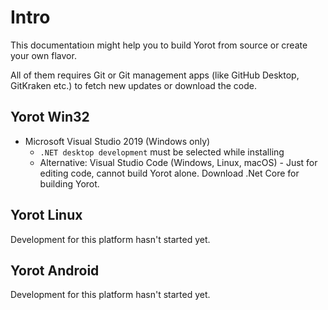 # Intro
This documentatioın might help you to build Yorot from source or create your own flavor.

All of them requires Git or Git management apps (like GitHub Desktop, GitKraken etc.) to fetch new updates or download the code.


## Yorot Win32
 - Microsoft Visual Studio 2019 (Windows only)
   - `.NET desktop development` must be selected while installing
   - Alternative: Visual Studio Code (Windows, Linux, macOS) - Just for editing code, cannot build Yorot alone. Download .Net Core for building Yorot.

## Yorot Linux
Development for this platform hasn't started yet.

## Yorot Android
Development for this platform hasn't started yet.
